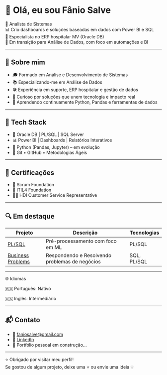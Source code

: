 # 👋 Olá, eu sou Fânio Salve

💼 Analista de Sistemas                       
📊 Crio dashboards e soluções baseadas em dados com Power BI e SQL  
🏥 Especialista no ERP hospitalar MV (Oracle DB)  
🎯 Em transição para Análise de Dados, com foco em automações e BI  

---

## 🧠 Sobre mim

- 🎓 Formado em Análise e Desenvolvimento de Sistemas  
- 📚 Especializando-me em Análise de Dados  
- 🛠️ Experiência em suporte, ERP hospitalar e gestão de dados  
- 🚀 Curioso por soluções que unem tecnologia e impacto real  
- 🌱 Aprendendo continuamente Python, Pandas e ferramentas de dados  

---

## 🧰 Tech Stack

- 💾 Oracle DB | PL/SQL | SQL Server  
- 📊 Power BI | Dashboards | Relatórios Interativos  
- 🐍 Python (Pandas, Jupyter) – em evolução  
- 🔧 Git • GitHub • Metodologias Ágeis  

---

## 📜 Certificações

- 🧩 Scrum Foundation  
- 📘 ITIL4 Foundation  
- 🧑‍💼 HDI Customer Service Representative  

---

## 🔍 Em destaque

| Projeto | Descrição | Tecnologias |
|--------|-----------|-------------|
| [PL/SQL](https://github.com/fanio-salve/PL-SQL) | Pré-processamento com foco em ML | PL/SQL |
| [Business Problems](https://github.com/fanio-salve/business-problems) | Respondendo e Resolvendo problemas de negócios | SQL, PL/SQL |

---

🌐 Idiomas

🇧🇷 Português: Nativo

🇺🇸 Inglês: Intermediário

---

## 📬 Contato

- 📧 faniosalve@gmail.com  
- 💼 [LinkedIn](https://www.linkedin.com/in/faniosalve/)  
- 🧭 Portfólio pessoal em construção...

---

⭐ Obrigado por visitar meu perfil!  
Se gostou de algum projeto, deixe uma ⭐ ou envie uma ideia 💡
